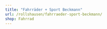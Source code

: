 ```yaml
---
title: "Fahrräder + Sport Beckmann"
url: /rollshausen/fahrraeder-sport-beckmann/
shop: Fahrrad
---
```

